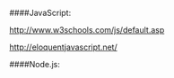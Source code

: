 ####JavaScript:

http://www.w3schools.com/js/default.asp

http://eloquentjavascript.net/

####Node.js:
